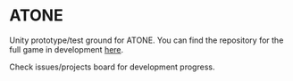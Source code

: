 # ATONE
Unity prototype/test ground for ATONE. You can find the repository for the full game in development [here](https://github.com/photonicDog/ATONE).

Check issues/projects board for development progress.
